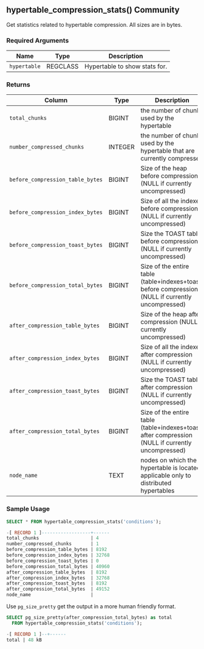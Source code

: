 ## hypertable_compression_stats() <tag type="community">Community</tag> 

Get statistics related to hypertable compression.
All sizes are in bytes.

### Required Arguments

|Name|Type|Description|
|---|---|---|
| `hypertable` | REGCLASS | Hypertable to show stats for. |

### Returns 
|Column|Type|Description|
|---|---|---|
|`total_chunks` | BIGINT | the number of chunks used by the hypertable |
|`number_compressed_chunks` | INTEGER | the number of chunks used by the hypertable that are currently compressed |
|`before_compression_table_bytes` | BIGINT | Size of the heap before compression (NULL if currently uncompressed) |
|`before_compression_index_bytes` | BIGINT | Size of all the indexes before compression (NULL if currently uncompressed) |
|`before_compression_toast_bytes` | BIGINT | Size the TOAST table before compression (NULL if currently uncompressed) |
|`before_compression_total_bytes` | BIGINT | Size of the entire table (table+indexes+toast) before compression (NULL if currently uncompressed) |
|`after_compression_table_bytes` | BIGINT | Size of the heap after compression (NULL if currently uncompressed) |
|`after_compression_index_bytes` | BIGINT | Size of all the indexes after compression (NULL if currently uncompressed) |
|`after_compression_toast_bytes` | BIGINT | Size the TOAST table after compression (NULL if currently uncompressed) |
|`after_compression_total_bytes` | BIGINT | Size of the entire table (table+indexes+toast) after compression (NULL if currently uncompressed) |
|`node_name` | TEXT | nodes on which the hypertable is located, applicable only to distributed hypertables |

### Sample Usage 
```sql
SELECT * FROM hypertable_compression_stats('conditions');

-[ RECORD 1 ]------------------+------
total_chunks                   | 4
number_compressed_chunks       | 1
before_compression_table_bytes | 8192
before_compression_index_bytes | 32768
before_compression_toast_bytes | 0
before_compression_total_bytes | 40960
after_compression_table_bytes  | 8192
after_compression_index_bytes  | 32768
after_compression_toast_bytes  | 8192
after_compression_total_bytes  | 49152
node_name                      |
```

Use `pg_size_pretty` get the output in a more human friendly format.
```sql
SELECT pg_size_pretty(after_compression_total_bytes) as total
  FROM hypertable_compression_stats('conditions');

-[ RECORD 1 ]--+------
total | 48 kB

```